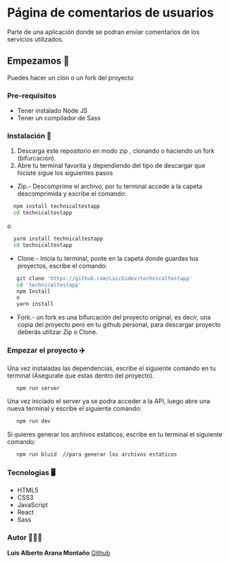 # Página de comentarios de usuarios

Parte de una aplicación donde se podran enviar comentarios de los servicios utilizados.

## Empezamos 🚀

Puedes hacer un clon o un fork del proyecto

### Pre-requisitos

* Tener instalado Node JS
* Tener un compilador de Sass

### Instalación 🔧

1. Descarga este repositorio en modo zip , clonando o haciendo un fork (bifurcación).
2. Abre tu terminal favorita y dependiendo del tipo de descargar que hiciste sigue los siguientes pasos 
* Zip.- Descomprime el archivo, por tu terminal accede a la capeta descomprimida y escribe el comando: 
   
```bash
  npm install technicaltestapp
  cd technicaltestapp
```
o

```bash
  yarm install technicaltestapp
  cd technicaltestapp
```

* Clone.- Inicia tu terminal, ponte en la capeta donde guardas tus proyectos, escribe el comando:

```bash
   git clone 'https://github.com/Luichidev/technicaltestapp'
   cd 'technicaltestapp'
   npm Install 
   o
   yarn install
```
* Fork.- un fork es una bifurcación del proyecto original, es decir, una copia del proyecto pero en tu github personal, para descargar proyecto deberás utilizar Zip o Clone.
   
### Empezar el proyecto ✈️

Una vez instaladas las dependencias, escribe el siguiente comando en tu terminal (Asegurate que estas dentro del proyecto).

```bash
   npm run server
```

Una vez iniciado el server ya se podra acceder a la API, luego abre una nueva terminal y escribe el siguiente comando:

```bash
   npm run dev
```
   
Si quieres generar los archivos estaticos, escribe en tu terminal el siguiente comando:

```bash
   npm run bluid  //para generar los archivos estáticos
```
### Tecnologias 🖥️

- HTML5
- CSS3
- JavaScript
- React
- Sass

### Autor 👨🏽‍💻

**Luis Alberto Arana Montaño** [Github](https://github.com/luichidev)
